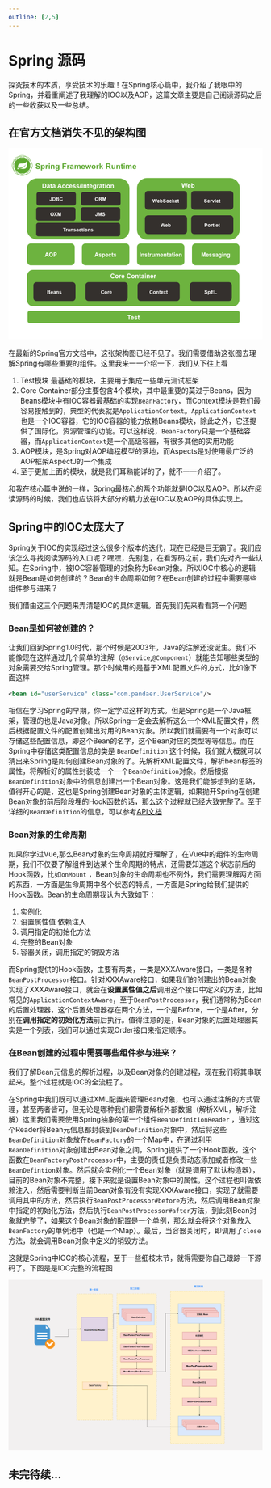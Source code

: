 ```yaml
---
outline: [2,5]
---
```




# Spring 源码

探究技术的本质，享受技术的乐趣！在Spring核心篇中，我介绍了我眼中的Spring，并着重阐述了我理解的IOC以及AOP，这篇文章主要是自己阅读源码之后的一些收获以及一些总结。

## 在官方文档消失不见的架构图

![spring overview](../images/spring-overview.png)

在最新的Spring官方文档中，这张架构图已经不见了。我们需要借助这张图去理解Spring有哪些重要的组件。这里我来一一介绍一下，我们从下往上看

1. Test模块 最基础的模块，主要用于集成一些单元测试框架
2. Core Container部分主要包含4个模块，其中最重要的莫过于Beans，因为Beans模块中有IOC容器最基础的实现`BeanFactory`，而Context模块是我们最容易接触到的，典型的代表就是`ApplicationContext`。`ApplicationContext`也是一个IOC容器，它的IOC容器的能力依赖Beans模块，除此之外，它还提供了国际化，资源管理的功能。可以这样说，`BeanFactory`只是一个基础容器，而`ApplicationContext`是一个高级容器，有很多其他的实用功能
3. AOP模块，是Spring对AOP编程模型的落地，而Aspects是对使用最广泛的AOP框架AspectJ的一个集成
4. 至于更加上面的模块，就是我们耳熟能详的了，就不一一介绍了。

和我在核心篇中说的一样，Spring最核心的两个功能就是IOC以及AOP。所以在阅读源码的时候，我们也应该将大部分的精力放在IOC以及AOP的具体实现上。

## Spring中的IOC太庞大了

Spring关于IOC的实现经过这么很多个版本的迭代，现在已经是巨无霸了。我们应该怎么寻找阅读源码的入口呢？嘿嘿，先别急，在看源码之前，我们先对齐一些认知。在Spring中，被IOC容器管理的对象称为Bean对象。所以IOC中核心的逻辑就是Bean是如何创建的？Bean的生命周期如何？在Bean创建的过程中需要哪些组件参与进来？

我们借由这三个问题来弄清楚IOC的具体逻辑。首先我们先来看看第一个问题

### Bean是如何被创建的？

让我们回到Spring1.0时代，那个时候是2003年，Java的注解还没诞生。我们不能像现在这样通过几个简单的注解（`@Service`,`@Component`）就能告知哪些类型的对象需要交给Spring管理。那个时候用的是基于XML配置文件的方式，比如像下面这样

```xml
<bean id="userService" class="com.pandaer.UserService"/>
```

相信在学习Spring的早期，你一定学过这样的方式。但是Spring是一个Java框架，管理的也是Java对象。所以Spring一定会去解析这么一个XML配置文件，然后根据配置文件的配置创建出对用的Bean对象。所以我们就需要有一个对象可以存储这些配置信息，即这个Bean的名字，这个Bean对应的类型等等信息。而在Spring中存储这类配置信息的类是 `BeanDefinition` 这个时候，我们就大概就可以猜出来Spring是如何创建Bean对象的了。先解析XML配置文件，解析bean标签的属性，将解析好的属性封装成一个一个`BeanDefinition`对象。然后根据`BeanDefinition`对象中的信息创建出一个Bean对象。这是我们能够想到的思路，值得开心的是，这也是Spring创建Bean对象的主体逻辑，如果抛开Spring在创建Bean对象的前后阶段埋的Hook函数的话，那么这个过程就已经大致完整了。至于详细的`BeanDefinition`的信息，可以参考[API文档](https://docs.spring.io/spring-framework/docs/current/javadoc-api/org/springframework/beans/factory/config/BeanDefinition.html) 

### Bean对象的生命周期

如果你学过Vue,那么Bean对象的生命周期就好理解了，在Vue中的组件的生命周期，我们不仅要了解组件到达某个生命周期的特点，还需要知道这个状态前后的Hook函数，比如`onMount` ，Bean对象的生命周期也不例外，我们需要理解两方面的东西，一方面是生命周期中各个状态的特点，一方面是Spring给我们提供的Hook函数。Bean的生命周期我认为大致如下：

1. 实例化
2. 设置属性值 依赖注入
3. 调用指定的初始化方法
4. 完整的Bean对象
5. 容器关闭，调用指定的销毁方法

而Spring提供的Hook函数，主要有两类，一类是XXXAware接口，一类是各种`BeanPostProcessor`接口。针对XXXAware接口，如果我们的创建出的Bean对象实现了XXXAware接口，就会在**设置属性值之后**调用这个接口中定义的方法，比如常见的`ApplicationContextAware`，至于`BeanPostProcessor`，我们通常称为Bean的后置处理器，这个后置处理器存在两个方法，一个是Before，一个是After，分别在**调用指定的初始化方法**前后执行。值得注意的是，Bean对象的后置处理器其实是一个列表，我们可以通过实现Order接口来指定顺序。

### 在Bean创建的过程中需要哪些组件参与进来？

我们了解Bean元信息的解析过程，以及Bean对象的创建过程，现在我们将其串联起来，整个过程就是IOC的全流程了。

在Spring中我们既可以通过XML配置来管理Bean对象，也可以通过注解的方式管理，甚至两者皆可，但无论是哪种我们都需要解析外部数据（解析XML，解析注解）这里我们需要使用Spring抽象的第一个组件`BeanDefinitionReader` ，通过这个Reader将Bean元信息都封装到`BeanDefinition`对象中，然后将这些`BeanDefinition`对象放在`BeanFactory`的一个Map中，在通过利用`BeanDefinition`对象创建出Bean对象之间，Spring提供了一个Hook函数，这个函数在`BeanFactoryPostProcessor`中，主要的责任是负责动态添加或者修改一些`BeanDefintion`对象。然后就会实例化一个Bean对象（就是调用了默认构造器），目前的Bean对象不完整，接下来就是设置Bean对象中的属性，这个过程也叫做依赖注入，然后需要判断当前Bean对象有没有实现XXXAware接口，实现了就需要调用其中的方法，然后执行`BeanPostProcessor#before`方法，然后调用Bean对象中指定的初始化方法，然后执行`BeanPostProcessor#after`方法，到此刻Bean对象就完整了，如果这个Bean对象的配置是一个单例，那么就会将这个对象放入`BeanFactory`的单例池中（也是一个Map）。最后，当容器关闭时，即调用了`close`方法，就会调用Bean对象中定义的销毁方法。

这就是Spring中IOC的核心流程，至于一些细枝末节，就得需要你自己跟踪一下源码了。下图是是IOC完整的流程图

![image-20241011193547689](../images/image-20241011193547689.png)

## 未完待续...



























































































